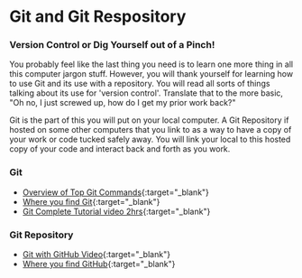 # Git and Git Respository

### Version Control or Dig Yourself out of a Pinch!

You probably feel like the last thing you need is to learn one more thing in all this computer jargon stuff.  However, you will thank yourself for learning how to use Git and its use with a repository.  You will read all sorts of things talking about its use for 'version control'.  Translate that to the more basic, "Oh no, I just screwed up, how do I get my prior work back?"

Git is the part of this you will put on your local computer.  A Git Repository if hosted on some other computers that you link to as a way to have a copy of your work or code tucked safely away.  You will link your local to this hosted copy of your code and interact back and forth as you work.

### Git
- [Overview of Top Git Commands](https://levelup.gitconnected.com/top-30-git-commands-you-should-know-to-master-git-cli-f04e041779bc){:target="_blank"}
- [Where you find Git](https://git-scm.com/){:target="_blank"}
- [Git Complete Tutorial video 2hrs](https://www.youtube.com/watch?v=eeuNAIZoWRU){:target="_blank"}

### Git Repository
- [Git with GitHub Video](https://www.youtube.com/watch?v=21Gl97tkbHU&t=8s){:target="_blank"}
- [Where you find GitHub](https://github.com/){:target="_blank"}
